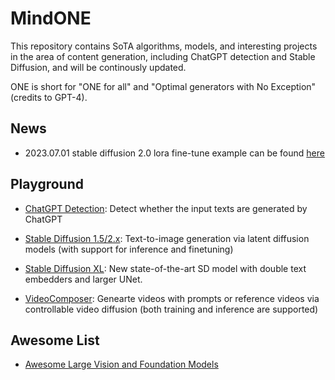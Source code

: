 # MindONE

This repository contains SoTA algorithms, models, and interesting projects in the area of content generation, including ChatGPT detection and Stable Diffusion, and will be continously updated.

ONE is short for "ONE for all" and "Optimal generators with No Exception" (credits to GPT-4).
## News
- 2023.07.01 stable diffusion 2.0 lora fine-tune example can be found [here](https://github.com/mindspore-lab/mindone/blob/master/examples/stable_diffusion_v2/lora_finetune.md)

## Playground

- [ChatGPT Detection](examples/detect_chatgpt): Detect whether the input texts are generated by ChatGPT

- [Stable Diffusion 1.5/2.x](examples/stable_diffusion_v2): Text-to-image generation via latent diffusion models (with support for inference and finetuning)

- [Stable Diffusion XL](examples/stable_diffusion_xl): New state-of-the-art SD model with double text embedders and larger UNet. 

- [VideoComposer](examples/videocomposer): Genearte videos with prompts or reference videos via controllable video diffusion (both training and inference are supported) 


## Awesome List

- [Awesome Large Vision and Foundation Models](awesome_vision.md)
